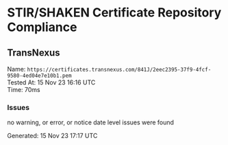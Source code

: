 # STIR/SHAKEN Certificate Repository Compliance

## TransNexus

Name: `https://certificates.transnexus.com/841J/2eec2395-37f9-4fcf-9580-4ed04e7e10b1.pem`\
Tested At: 15 Nov 23 16:16 UTC\
Time: 70ms

### Issues

no warning, or error, or notice date level issues were found

Generated: 15 Nov 23 17:17 UTC